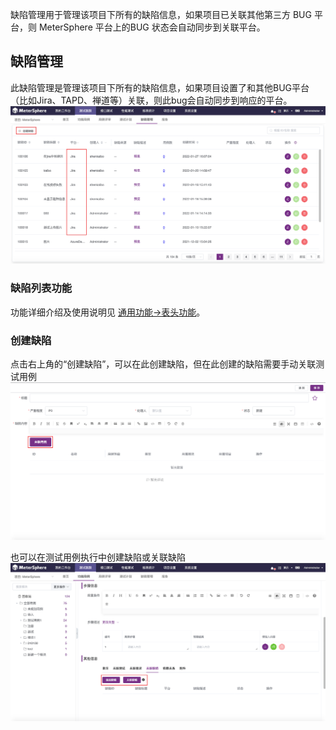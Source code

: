 缺陷管理用于管理该项目下所有的缺陷信息，如果项目已关联其他第三方 BUG 平台，则 MeterSphere 平台上的BUG 状态会自动同步到关联平台。

## 缺陷管理
此缺陷管理是管理该项目下所有的缺陷信息，如果项目设置了和其他BUG平台（比如Jira、TAPD、禅道等）关联，则此bug会自动同步到响应的平台。
![!缺陷管理](../../img/track/缺陷管理.png)

### 缺陷列表功能
功能详细介绍及使用说明见 [通用功能->表头功能](../../general/#_8)。
	
### 创建缺陷
点击右上角的“创建缺陷”，可以在此创建缺陷，但在此创建的缺陷需要手动关联测试用例
![!创建缺陷](../../img/track/创建缺陷1.png)

也可以在测试用例执行中创建缺陷或关联缺陷
![!创建缺陷](../../img/track/创建缺陷2.png)


